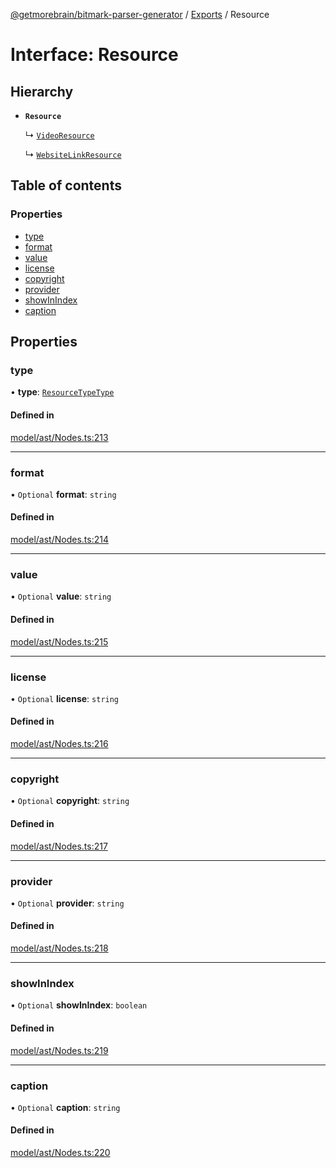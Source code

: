 [@getmorebrain/bitmark-parser-generator](../API.md) / [Exports](../modules.md) / Resource

# Interface: Resource

## Hierarchy

- **`Resource`**

  ↳ [`VideoResource`](VideoResource.md)

  ↳ [`WebsiteLinkResource`](WebsiteLinkResource.md)

## Table of contents

### Properties

- [type](Resource.md#type)
- [format](Resource.md#format)
- [value](Resource.md#value)
- [license](Resource.md#license)
- [copyright](Resource.md#copyright)
- [provider](Resource.md#provider)
- [showInIndex](Resource.md#showInIndex)
- [caption](Resource.md#caption)

## Properties

### type

• **type**: [`ResourceTypeType`](../modules.md#ResourceTypeType)

#### Defined in

[model/ast/Nodes.ts:213](https://github.com/getMoreBrain/bitmark-parser-generator/blob/b82d7bf/src/model/ast/Nodes.ts#L213)

___

### format

• `Optional` **format**: `string`

#### Defined in

[model/ast/Nodes.ts:214](https://github.com/getMoreBrain/bitmark-parser-generator/blob/b82d7bf/src/model/ast/Nodes.ts#L214)

___

### value

• `Optional` **value**: `string`

#### Defined in

[model/ast/Nodes.ts:215](https://github.com/getMoreBrain/bitmark-parser-generator/blob/b82d7bf/src/model/ast/Nodes.ts#L215)

___

### license

• `Optional` **license**: `string`

#### Defined in

[model/ast/Nodes.ts:216](https://github.com/getMoreBrain/bitmark-parser-generator/blob/b82d7bf/src/model/ast/Nodes.ts#L216)

___

### copyright

• `Optional` **copyright**: `string`

#### Defined in

[model/ast/Nodes.ts:217](https://github.com/getMoreBrain/bitmark-parser-generator/blob/b82d7bf/src/model/ast/Nodes.ts#L217)

___

### provider

• `Optional` **provider**: `string`

#### Defined in

[model/ast/Nodes.ts:218](https://github.com/getMoreBrain/bitmark-parser-generator/blob/b82d7bf/src/model/ast/Nodes.ts#L218)

___

### showInIndex

• `Optional` **showInIndex**: `boolean`

#### Defined in

[model/ast/Nodes.ts:219](https://github.com/getMoreBrain/bitmark-parser-generator/blob/b82d7bf/src/model/ast/Nodes.ts#L219)

___

### caption

• `Optional` **caption**: `string`

#### Defined in

[model/ast/Nodes.ts:220](https://github.com/getMoreBrain/bitmark-parser-generator/blob/b82d7bf/src/model/ast/Nodes.ts#L220)
